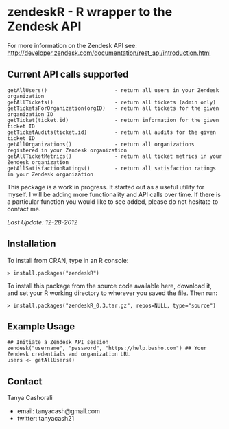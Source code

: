 zendeskR - R wrapper to the Zendesk API
=========

For more information on the Zendesk API see: <a href = "http://developer.zendesk.com/documentation/rest_api/introduction.html">
http://developer.zendesk.com/documentation/rest_api/introduction.html</a>

Current API calls supported
-------------
    getAllUsers()                      - return all users in your Zendesk organization
    getAllTickets()                    - return all tickets (admin only)
    getTicketsForOrganization(orgID)   - return all tickets for the given organization ID
    getTicket(ticket.id)               - return information for the given ticket ID
    getTicketAudits(ticket.id)         - return all audits for the given ticket ID
    getAllOrganizations()              - return all organizations registered in your Zendesk organization
    getAllTicketMetrics()              - return all ticket metrics in your Zendesk organization
    getAllSatisfactionRatings()        - return all satisfaction ratings in your Zendesk organization

This package is a work in progress. It started out as a useful utility for myself. 
I will be adding more functionality and API calls over time. If there is a particular function you would like to see added, please do not hesitate to contact me. 

<i>Last Update: 12-28-2012</i>

Installation
---------
To install from CRAN, type in an R console:

    > install.packages("zendeskR")

To install this package from the source code available here, download it, and set your R working directory to wherever you saved the file. Then run:

    > install.packages("zendeskR_0.3.tar.gz", repos=NULL, type="source")

Example Usage
------- 
    ## Initiate a Zendesk API session
    zendesk("username", "password", "https://help.basho.com") ## Your Zendesk credentials and organization URL
    users <- getAllUsers()

Contact
------------
Tanya Cashorali
<ul>
	<li>email: tanyacash@gmail.com</li>
	<li>twitter: tanyacash21</li>
</ul>



